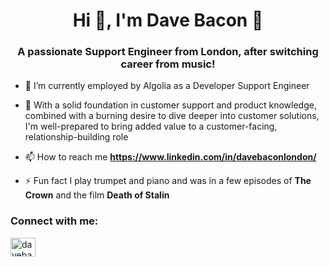 <h1 align="center">Hi 👋, I'm Dave Bacon 🥓</h1>
<h3 align="center">A passionate Support Engineer from London, after switching career from music!</h3>

- 🔭 I’m currently employed by Algolia as a Developer Support Engineer

- 👯 With a solid foundation in customer support and product knowledge, combined with a burning desire to dive deeper into customer solutions, I'm well-prepared to bring added value to a customer-facing, relationship-building role

- 📫 How to reach me **https://www.linkedin.com/in/davebaconlondon/**

- ⚡ Fun fact I play trumpet and piano and was in a few episodes of **The Crown** and the film **Death of Stalin**

<h3 align="left">Connect with me:</h3>
<p align="left">
<a href="https://linkedin.com/in/davebaconlondon" target="blank"><img align="center" src="https://raw.githubusercontent.com/rahuldkjain/github-profile-readme-generator/master/src/images/icons/Social/linked-in-alt.svg" alt="davebaconlondon" height="30" width="40" /></a>
</p>
